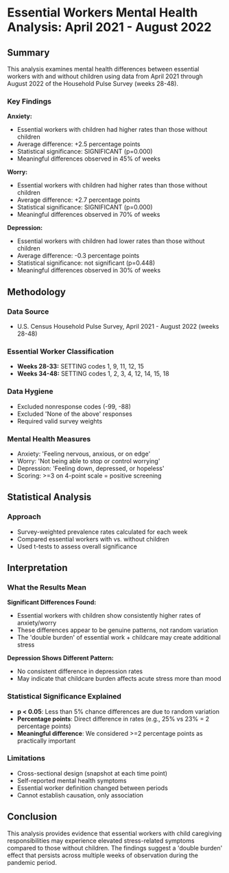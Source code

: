 # Essential Workers Mental Health Analysis: April 2021 - August 2022

## Summary

This analysis examines mental health differences between essential workers with and without children
using data from April 2021 through August 2022 of the Household Pulse Survey (weeks 28-48).

### Key Findings

**Anxiety:**
- Essential workers with children had higher rates than those without children
- Average difference: +2.5 percentage points
- Statistical significance: SIGNIFICANT (p=0.000)
- Meaningful differences observed in 45% of weeks

**Worry:**
- Essential workers with children had higher rates than those without children
- Average difference: +2.7 percentage points
- Statistical significance: SIGNIFICANT (p=0.000)
- Meaningful differences observed in 70% of weeks

**Depression:**
- Essential workers with children had lower rates than those without children
- Average difference: -0.3 percentage points
- Statistical significance: not significant (p=0.448)
- Meaningful differences observed in 30% of weeks

## Methodology

### Data Source
- U.S. Census Household Pulse Survey, April 2021 - August 2022 (weeks 28-48)

### Essential Worker Classification
- **Weeks 28-33:** SETTING codes 1, 9, 11, 12, 15
- **Weeks 34-48:** SETTING codes 1, 2, 3, 4, 12, 14, 15, 18

### Data Hygiene
- Excluded nonresponse codes (-99, -88)
- Excluded 'None of the above' responses
- Required valid survey weights

### Mental Health Measures
- Anxiety: 'Feeling nervous, anxious, or on edge'
- Worry: 'Not being able to stop or control worrying'
- Depression: 'Feeling down, depressed, or hopeless'
- Scoring: >=3 on 4-point scale = positive screening

## Statistical Analysis

### Approach
- Survey-weighted prevalence rates calculated for each week
- Compared essential workers with vs. without children
- Used t-tests to assess overall significance

## Interpretation

### What the Results Mean

**Significant Differences Found:**
- Essential workers with children show consistently higher rates of anxiety/worry
- These differences appear to be genuine patterns, not random variation
- The 'double burden' of essential work + childcare may create additional stress

**Depression Shows Different Pattern:**
- No consistent difference in depression rates
- May indicate that childcare burden affects acute stress more than mood

### Statistical Significance Explained

- **p < 0.05**: Less than 5% chance differences are due to random variation
- **Percentage points**: Direct difference in rates (e.g., 25% vs 23% = 2 percentage points)
- **Meaningful difference**: We considered >=2 percentage points as practically important

### Limitations

- Cross-sectional design (snapshot at each time point)
- Self-reported mental health symptoms
- Essential worker definition changed between periods
- Cannot establish causation, only association

## Conclusion

This analysis provides evidence that essential workers with child caregiving responsibilities
may experience elevated stress-related symptoms compared to those without children.
The findings suggest a 'double burden' effect that persists across multiple weeks
of observation during the pandemic period.
